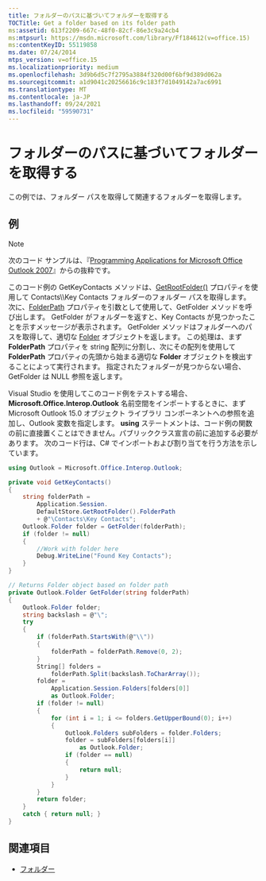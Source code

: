 ```yaml
---
title: フォルダーのパスに基づいてフォルダーを取得する
TOCTitle: Get a folder based on its folder path
ms:assetid: 613f2209-667c-48f0-82cf-86e3c9a24cb4
ms:mtpsurl: https://msdn.microsoft.com/library/Ff184612(v=office.15)
ms:contentKeyID: 55119858
ms.date: 07/24/2014
mtps_version: v=office.15
ms.localizationpriority: medium
ms.openlocfilehash: 3d9b6d5c7f2795a3884f320d00f6bf9d389d062a
ms.sourcegitcommit: a1d9041c20256616c9c183f7d1049142a7ac6991
ms.translationtype: MT
ms.contentlocale: ja-JP
ms.lasthandoff: 09/24/2021
ms.locfileid: "59590731"
---
```

# <a name="get-a-folder-based-on-its-folder-path"></a>フォルダーのパスに基づいてフォルダーを取得する

この例では、フォルダー パスを取得して関連するフォルダーを取得します。

## <a name="example"></a>例

> [!NOTE] 
> 次のコード サンプルは、『[Programming Applications for Microsoft Office Outlook 2007](https://www.amazon.com/gp/product/0735622493?ie=UTF8&tag=msmsdn-20&linkCode=as2&camp=1789&creative=9325&creativeASIN=0735622493)』からの抜粋です。

このコード例の GetKeyContacts メソッドは、[GetRootFolder()](https://msdn.microsoft.com/library/bb645807\(v=office.15\)) プロパティを使用して Contacts\\Key Contacts フォルダーのフォルダー パスを取得します。 次に、[FolderPath](https://msdn.microsoft.com/library/bb647409\(v=office.15\)) プロパティを引数として使用して、GetFolder メソッドを呼び出します。 GetFolder がフォルダーを返すと、Key Contacts が見つかったことを示すメッセージが表示されます。 GetFolder メソッドはフォルダーへのパスを取得して、適切な [Folder](https://msdn.microsoft.com/library/bb645774\(v=office.15\)) オブジェクトを返します。 この処理は、まず **FolderPath** プロパティを string 配列に分割し、次にその配列を使用して **FolderPath** プロパティの先頭から始まる適切な **Folder** オブジェクトを検出することによって実行されます。 指定されたフォルダーが見つからない場合、GetFolder は NULL 参照を返します。

Visual Studio を使用してこのコード例をテストする場合、**Microsoft.Office.Interop.Outlook** 名前空間をインポートするときに、まず Microsoft Outlook 15.0 オブジェクト ライブラリ コンポーネントへの参照を追加し、Outlook 変数を指定します。 **using** ステートメントは、コード例の関数の前に直接置くことはできません。パブリッククラス宣言の前に追加する必要があります。 次のコード行は、C\# でインポートおよび割り当てを行う方法を示しています。

```csharp
using Outlook = Microsoft.Office.Interop.Outlook;
```


```csharp
private void GetKeyContacts()
{
    string folderPath =
        Application.Session.
        DefaultStore.GetRootFolder().FolderPath
        + @"\Contacts\Key Contacts";
    Outlook.Folder folder = GetFolder(folderPath);
    if (folder != null)
    {
        //Work with folder here
        Debug.WriteLine("Found Key Contacts");
    }
}

// Returns Folder object based on folder path
private Outlook.Folder GetFolder(string folderPath)
{
    Outlook.Folder folder;
    string backslash = @"\";
    try
    {
        if (folderPath.StartsWith(@"\\"))
        {
            folderPath = folderPath.Remove(0, 2);
        }
        String[] folders =
            folderPath.Split(backslash.ToCharArray());
        folder =
            Application.Session.Folders[folders[0]]
            as Outlook.Folder;
        if (folder != null)
        {
            for (int i = 1; i <= folders.GetUpperBound(0); i++)
            {
                Outlook.Folders subFolders = folder.Folders;
                folder = subFolders[folders[i]]
                    as Outlook.Folder;
                if (folder == null)
                {
                    return null;
                }
            }
        }
        return folder;
    }
    catch { return null; }
}        
```

## <a name="see-also"></a>関連項目

- [フォルダー](folders.md)

